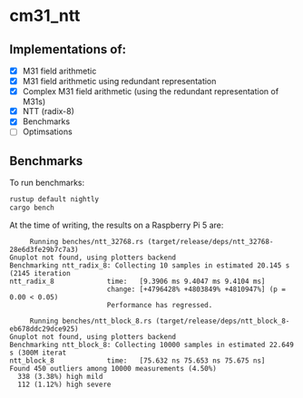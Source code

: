 # cm31_ntt

## Implementations of:

- [x] M31 field arithmetic
- [x] M31 field arithmetic using redundant representation
- [x] Complex M31 field arithmetic (using the redundant representation of M31s)
- [x] NTT (radix-8)
- [x] Benchmarks
- [ ] Optimsations

## Benchmarks

To run benchmarks:

```bash
rustup default nightly
cargo bench
```

At the time of writing, the results on a Raspberry Pi 5 are:

```
     Running benches/ntt_32768.rs (target/release/deps/ntt_32768-28e6d3fe29b7c7a3)
Gnuplot not found, using plotters backend
Benchmarking ntt_radix_8: Collecting 10 samples in estimated 20.145 s (2145 iteration
ntt_radix_8             time:   [9.3906 ms 9.4047 ms 9.4104 ms]
                        change: [+4796428% +4803849% +4810947%] (p = 0.00 < 0.05)
                        Performance has regressed.

     Running benches/ntt_block_8.rs (target/release/deps/ntt_block_8-eb678ddc29dce925)
Gnuplot not found, using plotters backend
Benchmarking ntt_block_8: Collecting 10000 samples in estimated 22.649 s (300M iterat
ntt_block_8             time:   [75.632 ns 75.653 ns 75.675 ns]
Found 450 outliers among 10000 measurements (4.50%)
  338 (3.38%) high mild
  112 (1.12%) high severe
```
